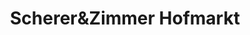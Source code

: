 ---
title: "Scherer&Zimmer Hofmarkt"
url: /bad-krozingen/schererundzimmer-hofmarkt/
shop: Hofladen
---